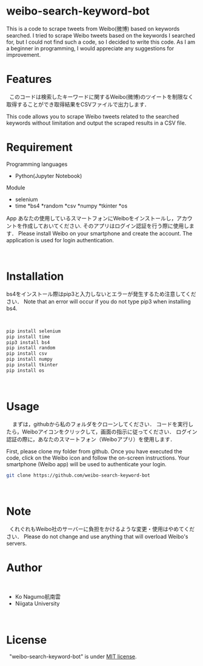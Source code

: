 # weibo-search-keyword-bot
This is a code to scrape tweets from Weibo(微博) based on keywords searched.
I tried to scrape Weibo tweets based on the keywords I searched for, but I could not find such a code, so I decided to write this code.
As I am a beginner in programming, I would appreciate any suggestions for improvement.

# Features
 
このコードは検索したキーワードに関するWeibo(微博)のツイートを制限なく取得することができ取得結果をCSVファイルで出力します．

This code allows you to scrape Weibo tweets related to the searched keywords without limitation and output the scraped results in a CSV file.


# Requirement

Programming languages 
* Python(Jupyter Notebook)

Module
* selenium
* time
*bs4
*random
*csv
*numpy
*tkinter
*os

App
あなたの使用しているスマートフォンにWeiboをインストールし，アカウントを作成しておいてください.
そのアプリはログイン認証を行う際に使用します．
Please install Weibo on your smartphone and create the account.
The application is used for login authentication.

 
# Installation
bs4をインストール際はpip3と入力しないとエラーが発生するため注意してください．
Note that an error will occur if you do not type pip3 when installing bs4.

 
```bash
pip install selenium
pip install time
pip3 install bs4
pip install random
pip install csv
pip install numpy
pip install tkinter
pip install os
```
 
# Usage
 
 
まずは，githubから私のフォルダをクローンしてください．
コードを実行したら，Weiboアイコンをクリックして，画面の指示に従ってください．
ログイン認証の際に，あなたのスマートフォン（Weiboアプリ）を使用します．

First, please clone my folder from github.
Once you have executed the code, click on the Weibo icon and follow the on-screen instructions.
Your smartphone (Weibo app) will be used to authenticate your login.

```bash
git clone https://github.com/weibo-search-keyword-bot
```
 
# Note
 
くれぐれもWeibo社のサーバーに負担をかけるような変更・使用はやめてください．
Please do not change and use anything that will overload Weibo's servers.
 
# Author
 
* Ko Nagumo航南雲
* Niigata University

 
# License
 
"weibo-search-keyword-bot" is under [MIT license](https://en.wikipedia.org/wiki/MIT_License).
 

